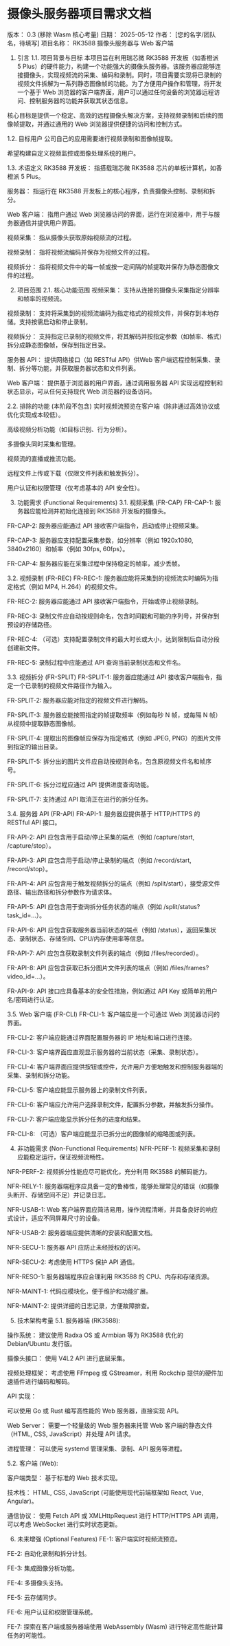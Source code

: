 # 摄像头服务器项目需求文档
版本： 0.3 (移除 Wasm 核心考量)
日期： 2025-05-12
作者： [您的名字/团队名，待填写]
项目名称： RK3588 摄像头服务器与 Web 客户端

1. 引言
1.1. 项目背景与目标
本项目旨在利用瑞芯微 RK3588 开发板（如香橙派 5 Plus）的硬件能力，构建一个功能强大的摄像头服务器。该服务器应能够连接摄像头，实现视频流的采集、编码和录制。同时，项目需要实现将已录制的视频文件拆解为一系列静态图像帧的功能。为了方便用户操作和管理，将开发一个基于 Web 浏览器的客户端界面，用户可以通过任何设备的浏览器远程访问、控制服务器的功能并获取其状态信息。

核心目标是提供一个稳定、高效的远程摄像头解决方案，支持视频录制和后续的图像帧提取，并通过通用的 Web 浏览器提供便捷的访问和控制方式。

1.2. 目标用户
公司自己的应用需要进行视频录制和图像帧提取。

希望构建自定义视频监控或图像处理系统的用户。

1.3. 术语定义
RK3588 开发板： 指搭载瑞芯微 RK3588 芯片的单板计算机，如香橙派 5 Plus。

服务器： 指运行在 RK3588 开发板上的核心程序，负责摄像头控制、录制和拆分。

Web 客户端： 指用户通过 Web 浏览器访问的界面，运行在浏览器中，用于与服务器通信并提供用户界面。

视频采集： 指从摄像头获取原始视频流的过程。

视频录制： 指将视频流编码并保存为视频文件的过程。

视频拆分： 指将视频文件中的每一帧或按一定间隔的帧提取并保存为静态图像文件的过程。

2. 项目范围
2.1. 核心功能范围
视频采集： 支持从连接的摄像头采集指定分辨率和帧率的视频流。

视频录制： 支持将采集到的视频流编码为指定格式的视频文件，并保存到本地存储。支持按需启动和停止录制。

视频拆分： 支持指定已录制的视频文件，将其解码并按指定参数（如帧率、格式）拆分成静态图像帧，保存到指定目录。

服务器 API： 提供网络接口（如 RESTful API）供Web 客户端远程控制采集、录制、拆分等功能，并获取服务器状态和文件列表。

Web 客户端： 提供基于浏览器的用户界面，通过调用服务器 API 实现远程控制和状态显示，可从任何支持现代 Web 浏览器的设备访问。

2.2. 排除的功能 (本阶段不包含)
实时视频流预览在客户端（除非通过高效协议或优化实现成本较低）。

高级视频分析功能（如目标识别、行为分析）。

多摄像头同时采集和管理。

视频流的直播或推流功能。

远程文件上传或下载（仅限文件列表和触发拆分）。

用户认证和权限管理（仅考虑基本的 API 安全性）。

3. 功能需求 (Functional Requirements)
3.1. 视频采集 (FR-CAP)
FR-CAP-1: 服务器应能检测并初始化连接到 RK3588 开发板的摄像头。

FR-CAP-2: 服务器应能通过 API 接收客户端指令，启动或停止视频采集。

FR-CAP-3: 服务器应支持配置采集参数，如分辨率（例如 1920x1080, 3840x2160）和帧率（例如 30fps, 60fps）。

FR-CAP-4: 服务器应能在采集过程中保持稳定的帧率，减少丢帧。

3.2. 视频录制 (FR-REC)
FR-REC-1: 服务器应能将采集到的视频流实时编码为指定格式（例如 MP4, H.264）的视频文件。

FR-REC-2: 服务器应能通过 API 接收客户端指令，开始或停止视频录制。

FR-REC-3: 录制文件应自动按规则命名，包含时间戳和可能的序列号，并保存到预设的存储路径。

FR-REC-4: （可选）支持配置录制文件的最大时长或大小，达到限制后自动分段创建新文件。

FR-REC-5: 录制过程中应能通过 API 查询当前录制状态和文件名。

3.3. 视频拆分 (FR-SPLIT)
FR-SPLIT-1: 服务器应能通过 API 接收客户端指令，指定一个已录制的视频文件路径作为输入。

FR-SPLIT-2: 服务器应能对指定的视频文件进行解码。

FR-SPLIT-3: 服务器应能按照指定的帧提取频率（例如每秒 N 帧，或每隔 N 帧）从视频中提取静态图像帧。

FR-SPLIT-4: 提取出的图像帧应保存为指定格式（例如 JPEG, PNG）的图片文件到指定的输出目录。

FR-SPLIT-5: 拆分出的图片文件应自动按规则命名，包含原视频文件名和帧序号。

FR-SPLIT-6: 拆分过程应通过 API 提供进度查询功能。

FR-SPLIT-7: 支持通过 API 取消正在进行的拆分任务。

3.4. 服务器 API (FR-API)
FR-API-1: 服务器应提供基于 HTTP/HTTPS 的 RESTful API 接口。

FR-API-2: API 应包含用于启动/停止采集的端点（例如 /capture/start, /capture/stop）。

FR-API-3: API 应包含用于启动/停止录制的端点（例如 /record/start, /record/stop）。

FR-API-4: API 应包含用于触发视频拆分的端点（例如 /split/start），接受源文件路径、输出路径和拆分参数作为请求体。

FR-API-5: API 应包含用于查询拆分任务状态的端点（例如 /split/status?task_id=...）。

FR-API-6: API 应包含获取服务器当前状态的端点（例如 /status），返回采集状态、录制状态、存储空间、CPU/内存使用率等信息。

FR-API-7: API 应包含获取录制文件列表的端点（例如 /files/recorded）。

FR-API-8: API 应包含获取已拆分图片文件列表的端点（例如 /files/frames?video_id=...）。

FR-API-9: API 接口应具备基本的安全性措施，例如通过 API Key 或简单的用户名/密码进行认证。

3.5. Web 客户端 (FR-CLI)
FR-CLI-1: 客户端应是一个可通过 Web 浏览器访问的界面。

FR-CLI-2: 客户端应能通过界面配置服务器的 IP 地址和端口进行连接。

FR-CLI-3: 客户端界面应直观显示服务器的当前状态（采集、录制状态）。

FR-CLI-4: 客户端界面应提供按钮或控件，允许用户方便地触发和控制服务器端的采集、录制和拆分功能。

FR-CLI-5: 客户端应能显示服务器上的录制文件列表。

FR-CLI-6: 客户端应允许用户选择录制文件，配置拆分参数，并触发拆分操作。

FR-CLI-7: 客户端应能显示拆分任务的进度和结果。

FR-CLI-8: （可选）客户端应能显示已拆分出的图像帧的缩略图或列表。

4. 非功能需求 (Non-Functional Requirements)
NFR-PERF-1: 视频采集和录制应能稳定运行，保证视频流畅性。

NFR-PERF-2: 视频拆分性能应尽可能优化，充分利用 RK3588 的解码能力。

NFR-RELY-1: 服务器端程序应具备一定的鲁棒性，能够处理常见的错误（如摄像头断开、存储空间不足）并记录日志。

NFR-USAB-1: Web 客户端界面应简洁易用，操作流程清晰，并具备良好的响应式设计，适应不同屏幕尺寸的设备。

NFR-USAB-2: 服务器端应提供清晰的安装和配置文档。

NFR-SECU-1: 服务器 API 应防止未经授权的访问。

NFR-SECU-2: 考虑使用 HTTPS 保护 API 通信。

NFR-RESO-1: 服务器端程序应合理利用 RK3588 的 CPU、内存和存储资源。

NFR-MAINT-1: 代码应模块化，便于维护和功能扩展。

NFR-MAINT-2: 提供详细的日志记录，方便故障排查。

5. 技术架构考量
5.1. 服务器端 (RK3588):

操作系统： 建议使用 Radxa OS 或 Armbian 等为 RK3588 优化的 Debian/Ubuntu 发行版。

摄像头接口： 使用 V4L2 API 进行底层采集。

视频处理框架： 考虑使用 FFmpeg 或 GStreamer，利用 Rockchip 提供的硬件加速插件进行编码和解码。

API 实现：

可以使用 Go 或 Rust 编写高性能的 Web 服务器，直接实现 API。

Web Server： 需要一个轻量级的 Web 服务器来托管 Web 客户端的静态文件（HTML, CSS, JavaScript）并处理 API 请求。

进程管理： 可以使用 systemd 管理采集、录制、API 服务等进程。

5.2. 客户端 (Web):

客户端类型： 基于标准的 Web 技术实现。

技术栈： HTML, CSS, JavaScript (可能使用现代前端框架如 React, Vue, Angular)。

通信协议： 使用 Fetch API 或 XMLHttpRequest 进行 HTTP/HTTPS API 调用，可以考虑 WebSocket 进行实时状态更新。

6. 未来增强 (Optional Features)
FE-1: 客户端实时视频流预览。

FE-2: 自动化录制和拆分计划。

FE-3: 集成图像分析功能。

FE-4: 多摄像头支持。

FE-5: 云存储同步。

FE-6: 用户认证和权限管理系统。

FE-7: 探索在客户端或服务器端使用 WebAssembly (Wasm) 进行特定高性能计算任务的可能性。